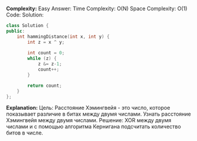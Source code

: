 **Complexity:** Easy
Answer:
	Time Complexity: O(N)
	Space Complexity: O(1)
Code:
Solution:
```cpp
class Solution {
public:
    int hammingDistance(int x, int y) {
        int z = x ^ y;
        
        int count = 0;
        while (z) {
            z &= z-1;
            count++;
        }

        return count;
    }
};
```
**Explanation:**
	Цель: Расстояние Хэмингвейя - это число, которое показывает различие в битах между двумя числами. Узнать расстояние Хэмингвейя между двумя числами.
	Pешение: XOR между двумя числами и с помощью алгоритма Кернигана подсчитать количество битов в числе.